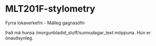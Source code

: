 # MLT201F-stylometry

Fyrra lokaverkefni - Málleg gagnasöfn

Það má hunsa /morgunbladid_stuff/sunnudagar_text möppuna. Hún er ónauðsynleg.
